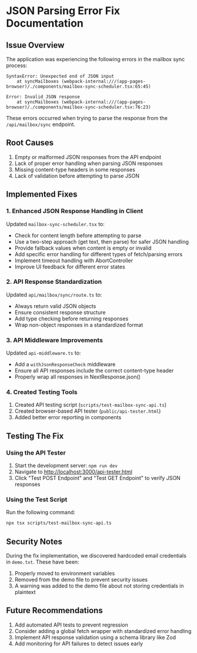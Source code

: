 # JSON Parsing Error Fix Documentation

## Issue Overview

The application was experiencing the following errors in the mailbox sync process:

```
SyntaxError: Unexpected end of JSON input
    at syncMailboxes (webpack-internal:///(app-pages-browser)/./components/mailbox-sync-scheduler.tsx:65:45)

Error: Invalid JSON response
    at syncMailboxes (webpack-internal:///(app-pages-browser)/./components/mailbox-sync-scheduler.tsx:76:23)
```

These errors occurred when trying to parse the response from the `/api/mailbox/sync` endpoint.

## Root Causes

1. Empty or malformed JSON responses from the API endpoint
2. Lack of proper error handling when parsing JSON responses
3. Missing content-type headers in some responses
4. Lack of validation before attempting to parse JSON

## Implemented Fixes

### 1. Enhanced JSON Response Handling in Client

Updated `mailbox-sync-scheduler.tsx` to:
- Check for content length before attempting to parse
- Use a two-step approach (get text, then parse) for safer JSON handling
- Provide fallback values when content is empty or invalid
- Add specific error handling for different types of fetch/parsing errors
- Implement timeout handling with AbortController
- Improve UI feedback for different error states

### 2. API Response Standardization

Updated `api/mailbox/sync/route.ts` to:
- Always return valid JSON objects
- Ensure consistent response structure
- Add type checking before returning responses
- Wrap non-object responses in a standardized format

### 3. API Middleware Improvements

Updated `api-middleware.ts` to:
- Add a `withJsonResponseCheck` middleware
- Ensure all API responses include the correct content-type header
- Properly wrap all responses in NextResponse.json()

### 4. Created Testing Tools

1. Created API testing script (`scripts/test-mailbox-sync-api.ts`)
2. Created browser-based API tester (`public/api-tester.html`)
3. Added better error reporting in components

## Testing The Fix

### Using the API Tester

1. Start the development server: `npm run dev`
2. Navigate to [http://localhost:3000/api-tester.html](http://localhost:3000/api-tester.html)
3. Click "Test POST Endpoint" and "Test GET Endpoint" to verify JSON responses

### Using the Test Script

Run the following command:
```bash
npx tsx scripts/test-mailbox-sync-api.ts
```

## Security Notes

During the fix implementation, we discovered hardcoded email credentials in `demo.txt`. These have been:
1. Properly moved to environment variables
2. Removed from the demo file to prevent security issues
3. A warning was added to the demo file about not storing credentials in plaintext

## Future Recommendations

1. Add automated API tests to prevent regression
2. Consider adding a global fetch wrapper with standardized error handling
3. Implement API response validation using a schema library like Zod
4. Add monitoring for API failures to detect issues early
